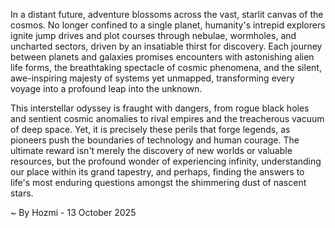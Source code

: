 
In a distant future, adventure blossoms across the vast, starlit canvas of the cosmos. No longer confined to a single planet, humanity's intrepid explorers ignite jump drives and plot courses through nebulae, wormholes, and uncharted sectors, driven by an insatiable thirst for discovery. Each journey between planets and galaxies promises encounters with astonishing alien life forms, the breathtaking spectacle of cosmic phenomena, and the silent, awe-inspiring majesty of systems yet unmapped, transforming every voyage into a profound leap into the unknown.

This interstellar odyssey is fraught with dangers, from rogue black holes and sentient cosmic anomalies to rival empires and the treacherous vacuum of deep space. Yet, it is precisely these perils that forge legends, as pioneers push the boundaries of technology and human courage. The ultimate reward isn't merely the discovery of new worlds or valuable resources, but the profound wonder of experiencing infinity, understanding our place within its grand tapestry, and perhaps, finding the answers to life's most enduring questions amongst the shimmering dust of nascent stars.

~ By Hozmi - 13 October 2025

